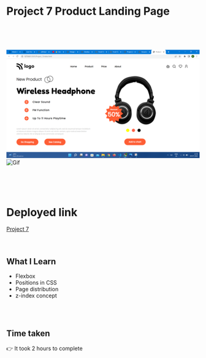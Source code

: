 # Project 7 Product Landing Page

<br>
<br>
<br>

![Project 7](/project7.png)
![Gif](https://github.com/Pritika17/Project-7_Product_Home_page/blob/main/p7-vdo.gif)

<br>
<br>
<br>

# Deployed link

[Project 7](https://product-web-page-project7.netlify.app/ "project link")
<br>
<br>
<br>

## What I Learn

* Flexbox
* Positions in CSS
* Page distribution
* z-index concept
 <br>
 <br>

## Time taken 
👉 It took 2 hours to complete

